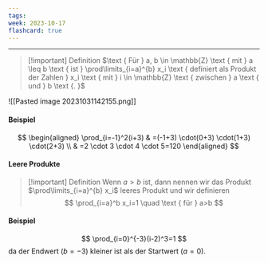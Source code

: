 ```yaml
---
tags: 
week: 2023-10-17
flashcard: true
---
```

***

> [!important] Definition
> $\text { Für } a, b \in \mathbb{Z} \text { mit } a \leq b \text { ist } \prod\limits_{i=a}^{b} x_i \text { definiert als Produkt der Zahlen } x_i \text { mit } i \in \mathbb{Z} \text { zwischen } a \text { und } b \text {. }$

![[Pasted image 20231031142155.png]]

#### Beispiel

$$
\begin{aligned}
\prod_{i=-1}^2(i+3) & =(-1+3) \cdot(0+3) \cdot(1+3) \cdot(2+3) \\
& =2 \cdot 3 \cdot 4 \cdot 5=120
\end{aligned}
$$

#### Leere Produkte

> [!important] Definition
> Wenn $a>b$ ist, dann nennen wir das Produkt $\prod\limits_{i=a}^{b} x_i$ leeres Produkt und wir definieren
> $$
> \prod_{i=a}^b x_i=1 \quad \text { für } a>b
> $$

#### Beispiel

$$
\prod_{i=0}^{-3}(i-2)^3=1
$$
da der Endwert $(b=-3)$ kleiner ist als der Startwert $(a=0)$.